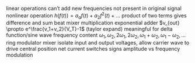 linear operations can’t add new frequencies not present in original signal
nonlinear operation
	$h(f(t))=a_af(t)+a_2f^2(t) + \ldots$
product of two terms gives difference and sum
beat mixer
	multiplication
	exponential adder
		$v_{out} \propto e^\frac{v_1+v_2}{V_T}-1$ (taylor expand)
	meaningful for delta function/sine wave
frequency content
	$\omega_1, \omega_2, 2\omega_1, 2\omega_2, \omega_1 + \omega_2, \omega_1 - \omega_2, \ldots$
ring modulator mixer
	isolate input and output voltages, allow carrier wave to drive central position
	net current switches signs
amplitude vs frequency modulation